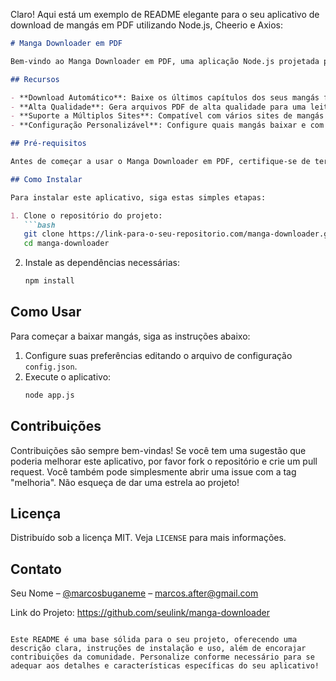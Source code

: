 Claro! Aqui está um exemplo de README elegante para o seu aplicativo de download de mangás em PDF utilizando Node.js, Cheerio e Axios:

```markdown
# Manga Downloader em PDF

Bem-vindo ao Manga Downloader em PDF, uma aplicação Node.js projetada para baixar seus mangás favoritos diretamente da web em formato PDF. Utilizando as poderosas bibliotecas Cheerio para scraping de HTML e Axios para requisições HTTP, este aplicativo oferece uma maneira eficiente e amigável de coletar e armazenar mangás.

## Recursos

- **Download Automático**: Baixe os últimos capítulos dos seus mangás favoritos automaticamente.
- **Alta Qualidade**: Gera arquivos PDF de alta qualidade para uma leitura confortável e portátil.
- **Suporte a Múltiplos Sites**: Compatível com vários sites de mangás populares.
- **Configuração Personalizável**: Configure quais mangás baixar e com que frequência.

## Pré-requisitos

Antes de começar a usar o Manga Downloader em PDF, certifique-se de ter o Node.js instalado em sua máquina. Se você não tem o Node.js instalado, você pode baixá-lo e instalá-lo a partir de [Node.js oficial website](https://nodejs.org/).

## Como Instalar

Para instalar este aplicativo, siga estas simples etapas:

1. Clone o repositório do projeto:
   ```bash
   git clone https://link-para-o-seu-repositorio.com/manga-downloader.git
   cd manga-downloader
   ```

2. Instale as dependências necessárias:
   ```bash
   npm install
   ```

## Como Usar

Para começar a baixar mangás, siga as instruções abaixo:

1. Configure suas preferências editando o arquivo de configuração `config.json`.
2. Execute o aplicativo:
   ```bash
   node app.js
   ```

## Contribuições

Contribuições são sempre bem-vindas! Se você tem uma sugestão que poderia melhorar este aplicativo, por favor fork o repositório e crie um pull request. Você também pode simplesmente abrir uma issue com a tag "melhoria". Não esqueça de dar uma estrela ao projeto!

## Licença

Distribuído sob a licença MIT. Veja `LICENSE` para mais informações.

## Contato

Seu Nome – [@marcosbuganeme](https://twitter.com/marcosbuganeme) – marcos.after@gmail.com

Link do Projeto: https://github.com/seulink/manga-downloader

```

Este README é uma base sólida para o seu projeto, oferecendo uma descrição clara, instruções de instalação e uso, além de encorajar contribuições da comunidade. Personalize conforme necessário para se adequar aos detalhes e características específicas do seu aplicativo!
